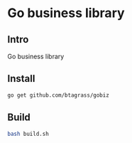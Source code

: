 # Go business library
## Intro
Go business library
## Install
```bash
go get github.com/btagrass/gobiz
```
## Build
```bash
bash build.sh
```

